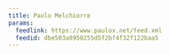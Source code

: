 ```yaml
---
title: Paolo Melchiorre
params:
  feedlink: https://www.paulox.net/feed.xml
  feedid: dbe503a8950255d5f2bf4f32f122baa5
---
```


